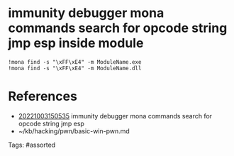 # immunity debugger mona commands search for opcode string jmp esp inside module
```
!mona find -s "\xFF\xE4" -m ModuleName.exe
!mona find -s "\xFF\xE4" -m ModuleName.dll
```

# References
- [20221003150535](/zet/20221003150535/) immunity debugger mona commands search for opcode string jmp esp
- ~/kb/hacking/pwn/basic-win-pwn.md

Tags:
    #assorted


